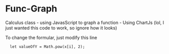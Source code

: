 # Func-Graph
Calculus class - using JavasScript to graph a function - Using ChartJs (lol, I just wanted this code to work, so ignore how it looks)

To change the formular, just modify this line

<pre><code>  let valueOfY = Math.pow(x[i], 2);</code></pre>
